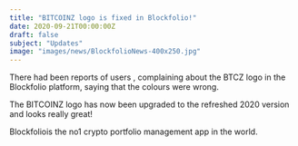 ```yaml
---
title: "BITCOINZ logo is fixed in Blockfolio!"
date: 2020-09-21T00:00:00Z
draft: false
subject: "Updates"
image: "images/news/BlockfolioNews-400x250.jpg"
---
```


There had been reports of users , complaining about the BTCZ logo in the Blockfolio platform, saying that the colours were wrong.

The BITCOINZ logo has now been upgraded to the refreshed 2020 version and looks really great!

Blockfoliois the no1 crypto portfolio management app in the world.
